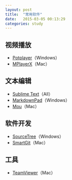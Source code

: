 ```yaml
---
layout: post
title:  "常用软件"
date:   2015-03-05 00:13:29
categories: study
---
```

视频播放
--------

* <a target="_blank" href="http://potplayer.daum.net/?lang=zh_CN">Potplayer</a>（Windows）
* <a target="_blank" href="http://mplayerx.org/">MPlayerX</a>（Mac）

文本编辑
--------

* <a target="_blank" href="http://www.sublimetext.com/3">Sublime Text</a>（All）
* <a target="_blank" href="http://markdownpad.com/">MarkdownPad</a>（Windows）
* <a target="_blank" href="http://25.io/mou/">Mou</a>（Mac）

软件开发
--------

* <a target="_blank" href="http://www.sourcetreeapp.com/">SourceTree</a>（Windows）
* <a target="_blank" href="http://www.syntevo.com/smartgit/welcome">SmartGit</a>（Mac）

工具
--------
* <a target="_blank" href="http://www.syntevo.com/smartgit/welcome">TeamViewer</a>（Mac）